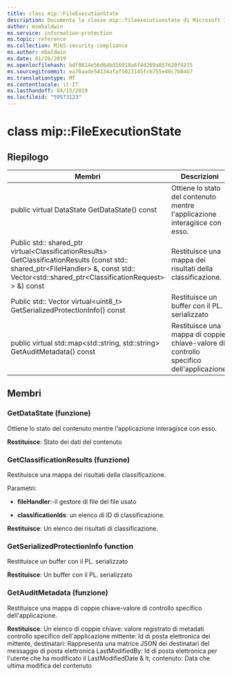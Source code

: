 ```yaml
---
title: class mip::FileExecutionState
description: Documenta la classe mip::fileexecutionstate di Microsoft Information Protection (MIP) SDK.
author: msmbaldwin
ms.service: information-protection
ms.topic: reference
ms.collection: M365-security-compliance
ms.author: mbaldwin
ms.date: 01/28/2019
ms.openlocfilehash: bdf0814e56d64bd16918a6f4d269a057620f92f5
ms.sourcegitcommit: ea76aade54134afaf5023145fcb755e40c7b84b7
ms.translationtype: MT
ms.contentlocale: it-IT
ms.lasthandoff: 04/15/2019
ms.locfileid: "59573123"
---
```

# <a name="class-mipfileexecutionstate"></a>class mip::FileExecutionState 
  
## <a name="summary"></a>Riepilogo
 Membri                        | Descrizioni                                
--------------------------------|---------------------------------------------
public virtual DataState GetDataState() const  |  Ottiene lo stato del contenuto mentre l'applicazione interagisce con esso.
Public std:: shared_ptr virtual\<ClassificationResults\> GetClassificationResults (const std:: shared_ptr\<FileHandler\> &, const std:: Vector\<std::shared_ptr\<ClassificationRequest\> \> &) const  |  Restituisce una mappa dei risultati della classificazione.
Public std:: Vector virtual\<uint8_t\> GetSerializedProtectionInfo() const  |  Restituisce un buffer con il PL. serializzato
public virtual std::map\<std::string, std::string\> GetAuditMetadata() const  |  Restituisce una mappa di coppie chiave-valore di controllo specifico dell'applicazione.
  
## <a name="members"></a>Membri
  
### <a name="getdatastate-function"></a>GetDataState (funzione)
Ottiene lo stato del contenuto mentre l'applicazione interagisce con esso.

  
**Restituisce**: Stato dei dati del contenuto
  
### <a name="getclassificationresults-function"></a>GetClassificationResults (funzione)
Restituisce una mappa dei risultati della classificazione.

Parametri:  
* **fileHandler**:-il gestore di file del file usato 


* **classificationIds**: un elenco di ID di classificazione. 



  
**Restituisce**: Un elenco dei risultati di classificazione.
  
### <a name="getserializedprotectioninfo-function"></a>GetSerializedProtectionInfo function
Restituisce un buffer con il PL. serializzato

  
**Restituisce**: Un buffer con il PL. serializzato
  
### <a name="getauditmetadata-function"></a>GetAuditMetadata (funzione)
Restituisce una mappa di coppie chiave-valore di controllo specifico dell'applicazione.

  
**Restituisce**: Un elenco di coppie chiave: valore registrato di metadati controllo specifico dell'applicazione mittente: Id di posta elettronica del mittente, destinatari: Rappresenta una matrice JSON dei destinatari del messaggio di posta elettronica LastModifiedBy: Id di posta elettronica per l'utente che ha modificato il LastModifiedDate & lt; contenuto: Data che ultima modifica del contenuto